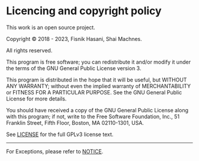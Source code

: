 # Licencing and copyright policy

This work is an open source project. 

Copyright © 2018 - 2023, Fisnik Hasani, Shai Machnes. 

All rights reserved.

This program is free software; you can redistribute it and/or modify it under the terms of the GNU General Public License version 3.

This program is distributed in the hope that it will be useful, but WITHOUT ANY WARRANTY; without even the implied warranty of MERCHANTABILITY or FITNESS FOR A PARTICULAR PURPOSE. See the GNU General Public License for more details.

You should have received a copy of the GNU General Public License along with this program; if not, write to the Free Software Foundation, Inc., 51 Franklin Street, Fifth Floor, Boston, MA  02110-1301, USA.

See [LICENSE](LICENSE) for the full GPLv3 license text.

---

For Exceptions, please refer to [NOTICE](NOTICE.md).


